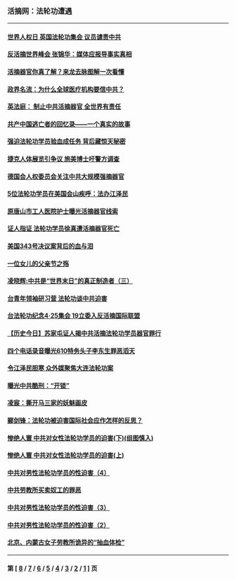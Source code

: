 ### 活摘网：法轮功遭遇
---
#### [世界人权日 英国法轮功集会 议员谴责中共](../../pages/nf5881/n13431763.md?05210430) 
#### [反活摘世界峰会 张锦华：媒体应报导事实真相](../../pages/nf5881/n13278502.md?05210430) 
#### [活摘器官你真了解？来龙去脉图解一次看懂](../../pages/nf5881/n13013820.md?05210430) 
#### [政界名流：为什么全球医疗机构要信中共？](../../pages/nf5881/n11945479.md?05210430) 
#### [英法庭： 制止中共活摘器官 全世界有责任](../../pages/nf5881/n11330691.md?05210430) 
#### [共产中国逃亡者的回忆录——一个真实的故事](../../pages/nf5881/n10918649.md?05210430) 
#### [强迫法轮功学员验血成任务 背后藏惊天秘密](../../pages/nf5881/n4252384.md?05210430) 
#### [捷克人体展览引争议 旅美博士吁警方调查](../../pages/nf5881/n9429187.md?05210430) 
#### [德国会人权委员会关注中共大规模强摘器官](../../pages/nf5881/n8418950.md?05210430) 
#### [5位法轮功学员在美国会山疾呼：法办江泽民](../../pages/nf5881/n8101519.md?05210430) 
#### [原唐山市工人医院护士曝光活摘器官线索](../../pages/nf5881/n8076384.md?05210430) 
#### [证人指证 法轮功学员徐真遭活摘器官死亡](../../pages/nf5881/n8042467.md?05210430) 
#### [美国343号决议案背后的血与泪](../../pages/nf5881/n8020684.md?05210430) 
#### [一位女儿的父亲节之殇](../../pages/nf5881/n8014122.md?05210430) 
#### [凌晓辉:中共是“世界末日”的真正制造者（三）](../../pages/nf5881/n4210333.md?05210430) 
#### [台青年领袖研习营 法轮功谈中共迫害](../../pages/nf5881/n4141857.md?05210430) 
#### [台法轮功纪念4‧25集会 19立委入反活摘国际联盟](../../pages/nf5881/n4141821.md?05210430) 
#### [【历史今日】苏家屯证人揭中共活摘法轮功学员器官罪行](../../pages/nf5881/n4135912.md?05210430) 
#### [四个电话录音曝光610特务头子李东生罪恶滔天](../../pages/nf5881/n4040060.md?05210430) 
#### [令江泽民胆寒 众外媒聚焦大连法轮功案](../../pages/nf5881/n3932671.md?05210430) 
#### [曝光中共酷刑：“开锁”](../../pages/nf5881/n3889373.md?05210430) 
#### [凌宸：撕开马三家的妖魅画皮](../../pages/nf5881/n3849369.md?05210430) 
#### [郦剑锋：法轮功被迫害国际社会应作怎样的反思？](../../pages/nf5881/n3824560.md?05210430) 
#### [惨绝人寰 中共对女性法轮功学员的迫害(下)(组图慎入)](../../pages/nf5881/n3816285.md?05210430) 
#### [惨绝人寰 中共对女性法轮功学员的迫害(上)](../../pages/nf5881/n3815374.md?05210430) 
#### [中共对男性法轮功学员的性迫害（4）](../../pages/nf5881/n3769144.md?05210430) 
#### [中共劳教所买卖奴工的罪恶](../../pages/nf5881/n3769378.md?05210430) 
#### [中共对男性法轮功学员的性迫害（3）](../../pages/nf5881/n3768231.md?05210430) 
#### [中共对男性法轮功学员的性迫害（2）](../../pages/nf5881/n3767211.md?05210430) 
#### [北京、内蒙古女子劳教所诡异的“抽血体检”](../../pages/nf5881/n3753158.md?05210430) 

---
#### 第 [ [8](./8.md?05210430) / [7](./7.md?05210430) / [6](./6.md?05210430) / [5](./5.md?05210430) / [4](./4.md?05210430) / [3](./3.md?05210430) / [2](./2.md?05210430) / [1](./1.md?05210430) ] 页
